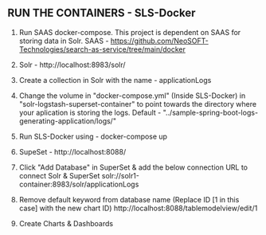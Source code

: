 ## RUN THE CONTAINERS - SLS-Docker

1. Run SAAS docker-compose. This project is dependent on SAAS for storing data in Solr. SAAS - https://github.com/NeoSOFT-Technologies/search-as-service/tree/main/docker

2. Solr - http://localhost:8983/solr/

3. Create a collection in Solr with the name - applicationLogs

4. Change the volume in "docker-compose.yml" (Inside SLS-Docker) in "solr-logstash-superset-container" to point towards the directory where your aplication is storing the logs. Default - "../sample-spring-boot-logs-generating-application/logs/"

5. Run SLS-Docker using - docker-compose up

6. SupeSet - http://localhost:8088/

7. Click "Add Database" in SuperSet & add the below connection URL to connect Solr & SuperSet
solr://solr1-container:8983/solr/applicationLogs

8. Remove default keyword from database name (Replace ID [1 in this case] with the new chart ID)
http://localhost:8088/tablemodelview/edit/1

9. Create Charts & Dashboards
